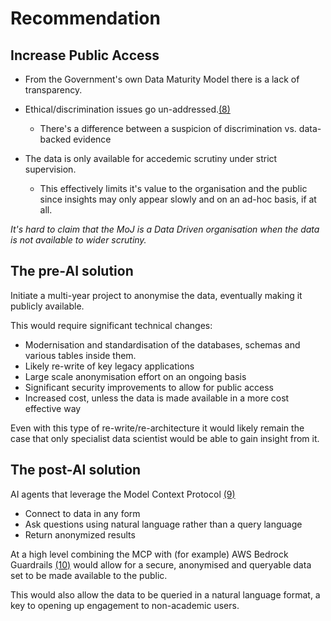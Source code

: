 # Recommendation

## Increase Public Access

* From the Government's own Data Maturity Model there is a lack of transparency. 

* Ethical/discrimination issues go un-addressed.[(8)](./references_1.md#Data_First_Research_Bulletin_MoJ)
  * There's a difference between a suspicion of discrimination vs. data-backed evidence

* The data is only available for accedemic scrutiny under strict supervision. 
  * This effectively limits it's value to the organisation and the public since insights may only appear slowly and on an ad-hoc basis, if at all.

_It's hard to claim that the MoJ is a Data Driven organisation when the data is not available to wider scrutiny._

## The pre-AI solution

Initiate a multi-year project to anonymise the data, eventually making it publicly available.

This would require significant technical changes:
  - Modernisation and standardisation of the databases, schemas and various tables inside them.
  - Likely re-write of key legacy applications
  - Large scale anonymisation effort on an ongoing basis
  - Significant security improvements to allow for public access
  - Increased cost, unless the data is made available in a more cost effective way

Even with this type of re-write/re-architecture it would likely remain the case that only specialist data scientist would be able to gain insight from it.

## The post-AI solution

AI agents that leverage the Model Context Protocol [(9)](./references_1.md#model-context-[protocol])
  * Connect to data in any form 
  * Ask questions using natural language rather than a query language
  * Return anonymized results

At a high level combining the MCP with (for example) AWS Bedrock Guardrails [(10)](./references_1.md#guardrails-sensitive-filters) would allow for a secure, anonymised and queryable data set to be made available to the public.

This would also allow the data to be queried in a natural language format, a key to opening up engagement to non-academic users.
